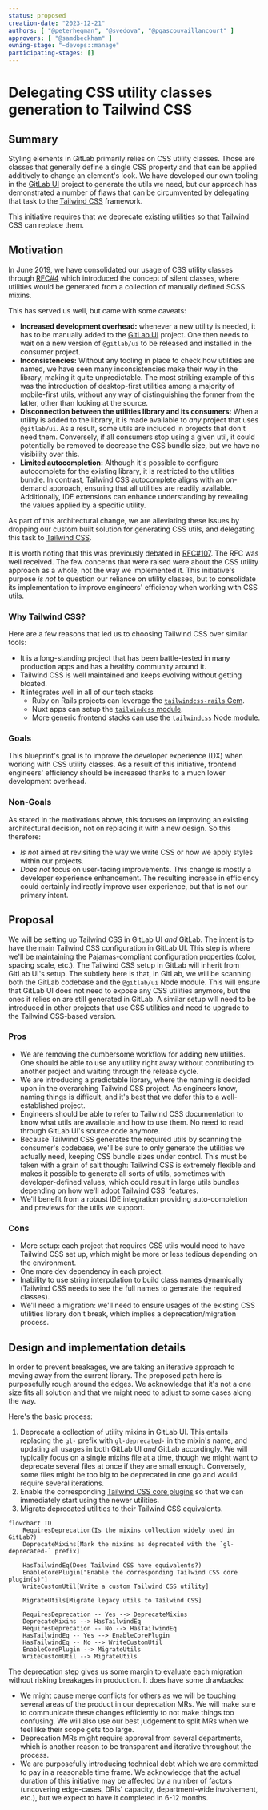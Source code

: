 ```yaml
---
status: proposed
creation-date: "2023-12-21"
authors: [ "@peterhegman", "@svedova", "@pgascouvaillancourt" ]
approvers: [ "@samdbeckham" ]
owning-stage: "~devops::manage"
participating-stages: []
---
```


<!-- Blueprints often contain forward-looking statements -->
<!-- vale gitlab.FutureTense = NO -->

# Delegating CSS utility classes generation to Tailwind CSS

## Summary

Styling elements in GitLab primarily relies on CSS utility classes. Those are classes that
generally define a single CSS property and that can be applied additively to change an element's look.
We have developed our own tooling in the [GitLab UI](https://gitlab.com/gitlab-org/gitlab-ui) project
to generate the utils we need, but our approach has demonstrated a number of flaws that can be
circumvented by delegating that task to the [Tailwind CSS](https://tailwindcss.com/) framework.

This initiative requires that we deprecate existing utilities so that Tailwind CSS can replace them.

## Motivation

In June 2019, we have consolidated our usage of CSS utility classes through [RFC#4](https://gitlab.com/gitlab-org/frontend/rfcs/-/issues/4)
which introduced the concept of silent classes, where utilities would be generated from a collection
of manually defined SCSS mixins.

This has served us well, but came with some caveats:

- **Increased development overhead:** whenever a new utility is needed, it has to be manually added
  to the [GitLab UI](https://gitlab.com/gitlab-org/gitlab-ui) project. One then needs to wait on a
  new version of `@gitlab/ui` to be released and installed in the consumer project.
- **Inconsistencies:** Without any tooling in place to check how utilities are named, we have seen
  many inconsistencies make their way in the library, making it quite unpredictable. The most striking
  example of this was the introduction of desktop-first utilities among a majority of mobile-first
  utils, without any way of distinguishing the former from the latter, other than looking at the source.
- **Disconnection between the utilities library and its consumers:** When a utility is added to the
  library, it is made available to _any_ project that uses `@gitlab/ui`. As a result, some utils are
  included in projects that don't need them. Conversely, if all consumers stop using a given util,
  it could potentially be removed to decrease the CSS bundle size, but we have no visibility over this.
- **Limited autocompletion:** Although it's possible to configure autocomplete for the existing
  library, it is restricted to the utilities bundle. In contrast, Tailwind CSS autocomplete aligns
  with an on-demand approach, ensuring that all utilities are readily available. Additionally, IDE
  extensions can enhance understanding by revealing the values applied by a specific utility.

As part of this architectural change, we are alleviating these issues by dropping our custom built
solution for generating CSS utils, and delegating this task to [Tailwind CSS](https://tailwindcss.com/).

It is worth noting that this was previously debated in [RFC#107](https://gitlab.com/gitlab-org/frontend/rfcs/-/issues/107).
The RFC was well received. The few concerns that were raised were about the CSS utility approach as
a whole, not the way we implemented it. This initiative's purpose _is not_ to question our reliance
on utility classes, but to consolidate its implementation to improve engineers' efficiency when working
with CSS utils.

### Why Tailwind CSS?

Here are a few reasons that led us to choosing Tailwind CSS over similar tools:

- It is a long-standing project that has been battle-tested in many production apps and has a
  healthy community around it.
- Tailwind CSS is well maintained and keeps evolving without getting bloated.
- It integrates well in all of our tech stacks
  - Ruby on Rails projects can leverage the [`tailwindcss-rails` Gem](https://tailwindcss.com/docs/guides/ruby-on-rails).
  - Nuxt apps can setup the [`tailwindcss` module](https://nuxt.com/modules/tailwindcss).
  - More generic frontend stacks can use the [`tailwindcss` Node module](https://tailwindcss.com/docs/installation).

### Goals

This blueprint's goal is to improve the developer experience (DX) when working with CSS utility classes.
As a result of this initiative, frontend engineers' efficiency should be increased thanks to a much
lower development overhead.

### Non-Goals

As stated in the motivations above, this focuses on improving an existing architectural decision,
not on replacing it with a new design. So this therefore:

- _Is not_ aimed at revisiting the way we write CSS or how we apply styles within our projects.
- _Does not_ focus on user-facing improvements. This change is mostly a developer experience enhancement.
  The resulting increase in efficiency could certainly indirectly improve user experience, but that
  is not our primary intent.

## Proposal

We will be setting up Tailwind CSS in GitLab UI _and_ GitLab. The intent is to have the main
Tailwind CSS configuration in GitLab UI. This step is where we'll be maintaining the Pajamas-compliant
configuration properties (color, spacing scale, etc.). The Tailwind CSS setup in GitLab will inherit from
GitLab UI's setup. The subtlety here is that, in GitLab, we will be scanning both the GitLab codebase
and the `@gitlab/ui` Node module. This will ensure that GitLab UI does not need to expose any CSS
utilities anymore, but the ones it relies on are still generated in GitLab. A similar setup will
need to be introduced in other projects that use CSS utilities and need to upgrade to the Tailwind
CSS-based version.

### Pros

- We are removing the cumbersome workflow for adding new utilities. One should be able to use any
  utility right away without contributing to another project and waiting through the release cycle.
- We are introducing a predictable library, where the naming is decided upon in the overarching
  Tailwind CSS project. As engineers know, naming things is difficult, and it's best that we defer
  this to a well-established project.
- Engineers should be able to refer to Tailwind CSS documentation to know what utils are available
  and how to use them. No need to read through GitLab UI's source code anymore.
- Because Tailwind CSS generates the required utils by scanning the consumer's codebase, we'll be
  sure to only generate the utilities we actually need, keeping CSS bundle sizes under control. This
  must be taken with a grain of salt though: Tailwind CSS is extremely flexible and makes it possible
  to generate all sorts of utils, sometimes with developer-defined values, which could result in
  large utils bundles depending on how we'll adopt Tailwind CSS' features.
- We'll benefit from a robust IDE integration providing auto-completion and previews for the utils
  we support.

### Cons

- More setup: each project that requires CSS utils would need to have Tailwind CSS set up,
  which might be more or less tedious depending on the environment.
- One more dev dependency in each project.
- Inability to use string interpolation to build class names dynamically (Tailwind CSS
  needs to see the full names to generate the required classes).
- We'll need a migration: we'll need to ensure usages of the existing CSS utilities library
  don't break, which implies a deprecation/migration process.

## Design and implementation details

In order to prevent breakages, we are taking an iterative approach to moving away from the current
library. The proposed path here is purposefully rough around the edges. We acknowledge that it's
not a one size fits all solution and that we might need to adjust to some cases along the way.

Here's the basic process:

1. Deprecate a collection of utility mixins in GitLab UI. This entails replacing the `gl-` prefix
  with `gl-deprecated-` in the mixin's name, and updating all usages in both GitLab UI _and_ GitLab
  accordingly. We will typically focus on a single mixins file at a time, though we might want to
  deprecate several files at once if they are small enough. Conversely, some files might be too big
  to be deprecated in one go and would require several iterations.
1. Enable the corresponding [Tailwind CSS core plugins](https://tailwindcss.com/docs/configuration#core-plugins) so that we can immediately start using the
  newer utilities.
1. Migrate deprecated utilities to their Tailwind CSS equivalents.

```mermaid
flowchart TD
    RequiresDeprecation(Is the mixins collection widely used in GitLab?)
    DeprecateMixins[Mark the mixins as deprecated with the `gl-deprecated-` prefix]

    HasTailwindEq(Does Tailwind CSS have equivalents?)
    EnableCorePlugin["Enable the corresponding Tailwind CSS core plugin(s)"]
    WriteCustomUtil[Write a custom Tailwind CSS utility]

    MigrateUtils[Migrate legacy utils to Tailwind CSS]

    RequiresDeprecation -- Yes --> DeprecateMixins
    DeprecateMixins --> HasTailwindEq
    RequiresDeprecation -- No --> HasTailwindEq
    HasTailwindEq -- Yes --> EnableCorePlugin
    HasTailwindEq -- No --> WriteCustomUtil
    EnableCorePlugin --> MigrateUtils
    WriteCustomUtil --> MigrateUtils
```

The deprecation step gives us some margin to evaluate each migration without risking breakages in
production. It does have some drawbacks:

- We might cause merge conflicts for others as we will be touching several areas of the product in
  our deprecation MRs. We will make sure to communicate these changes efficiently to not make things
  too confusing. We will also use our best judgement to split MRs when we feel like their scope gets
  too large.
- Deprecation MRs might require approval from several departments, which is another reason to
  be transparent and iterative throughout the process.
- We are purposefully introducing technical debt which we are committed to pay in a reasonable time frame.
  We acknowledge that the actual duration of this initiative may be affected by a number of factors (uncovering
  edge-cases, DRIs' capacity, department-wide involvement, etc.), but we expect to have it completed in 6-12 months.

